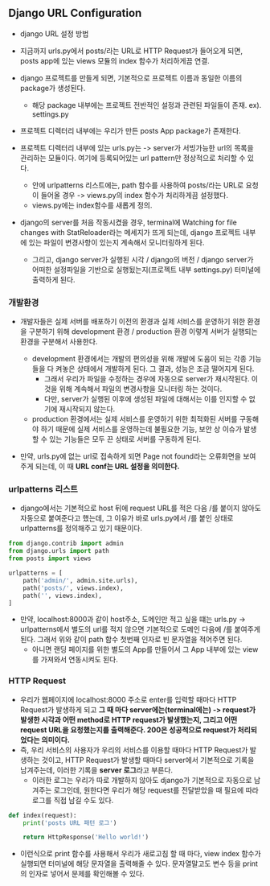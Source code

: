## Django URL Configuration 
- django URL 설정 방법 
- 지금까지 urls.py에서 posts/라는 URL로 HTTP Request가 들어오게 되면, posts app에 있는 views 모듈의 index 함수가 처리하게끔 연결.

- django 프로젝트를 만들게 되면, 기본적으로 프로젝트 이름과 동일한 이름의 package가 생성된다.
  - 해당 package 내부에는 프로젝트 전반적인 설정과 관련된 파일들이 존재. ex). settings.py

- 프로젝트 디렉터리 내부에는 우리가 만든 posts App package가 존재한다.

- 프로젝트 디렉터리 내부에 있는 urls.py는 -> server가 서빙가능한 url의 목록을 관리하는 모듈이다. 여기에 등록되어있는 url pattern만 정상적으로 처리할 수 있다.
  - 안에 urlpatterns 리스트에는, path 함수를 사용하여 posts/라는 URL로 요청이 들어올 경우 -> views.py의 index 함수가 처리하게끔 설정했다.
  - views.py에는 index함수를 새롭게 정의. 

- django의 server를 처음 작동시켰을 경우, terminal에 Watching for file changes with StatReloader라는 메세지가 뜨게 되는데, django 프로젝트 내부에 있는 파일이 변경사항이 있는지 계속해서 모니터링하게 된다.
  - 그리고, django server가 실행된 시각 / django의 버전 / django server가 어떠한 설정파일을 기반으로 실행됬는지(프로젝트 내부 settings.py) 터미널에 출력하게 된다. 
 
 
### 개발환경
- 개발자들은 실제 서버를 배포하기 이전의 환경과 실제 서비스를 운영하기 위한 환경을 구분하기 위해 development 환경 / production 환경 이렇게 서버가 실행되는 환경을 구분해서 사용한다.
  - development 환경에서는 개발의 편의성을 위해 개발에 도움이 되는 각종 기능들을 다 켜놓은 상태에서 개발하게 된다. 그 결과, 성능은 조금 떨어지게 된다.
    - 그래서 우리가 파일을 수정하는 경우에 자동으로 server가 재시작된다. 이것을 위해 계속해서 파일의 변경사항을 모니터링 하는 것이다.
    - 다만, server가 실행된 이후에 생성된 파일에 대해서는 이를 인지할 수 없기에 재시작되지 않는다.
  - production 환경에서는 실제 서비스를 운영하기 위한 최적화된 서버를 구동해야 하기 때문에 실제 서비스를 운영하는데 불필요한 기능, 보안 상 이슈가 발생할 수 있는 기능들은 모두 끈 상태로 서버를 구동하게 된다. 

- 만약, urls.py에 없는 url로 접속하게 되면 Page not found라는 오류화면을 보여주게 되는데, 이 때 **URL conf는 URL 설정을 의미한다.**


### urlpatterns 리스트
- django에서는 기본적으로 host 뒤에 request URL를 적은 다음 /를 붙이지 않아도 자동으로 붙여준다고 했는데, 그 이유가 바로 urls.py에서 /를 붙인 상태로 urlpatterns를 정의해주고 있기 때문이다.
```python
from django.contrib import admin
from django.urls import path
from posts import views

urlpatterns = [
    path('admin/', admin.site.urls),
    path('posts/', views.index),
    path('', views.index),
]
```

- 만약, localhost:8000과 같이 host주소, 도메인만 적고 싶을 떄는 urls.py -> urlpatterns에서 별도의 url를 적지 않으면 기본적으로 도메인 다음에 /를 붙여주게 된다. 그래서 위와 같이 path 함수 첫번째 인자로 빈 문자열을 적어주면 된다.
  - 아니면 랜딩 페이지를 위한 별도의 App를 만들어서 그 App 내부에 있는 view를 가져와서 연동시켜도 된다.


### HTTP Request
- 우리가 웹페이지에 localhost:8000 주소로 enter를 입력할 때마다 HTTP Request가 발생하게 되고 **그 때 마다 server에는(terminal에는) -> request가 발생한 시각과 어떤 method로 HTTP request가 발생했는지, 그리고 어떤 request URL을 요청했는지를 출력해준다. 200은 성공적으로 request가 처리되었다는 의미이다.**
- 즉, 우리 서비스의 사용자가 우리의 서비스를 이용할 때마다 HTTP Request가 발생하는 것이고, HTTP Request가 발생할 때마다 server에서 기본적으로 기록을 남겨주는데, 이러한 기록을 **server 로그**라고 부른다.
  - 이러한 로그는 우리가 따로 개발하지 않아도 django가 기본적으로 자동으로 남겨주는 로그인데, 원한다면 우리가 해당 request를 전달받았을 때 필요에 따라 로그를 직접 남길 수도 있다.

```python
def index(request):
    print('posts URL 패턴 로그')

    return HttpResponse('Hello world!')
```

- 이런식으로 print 함수를 사용해서 우리가 새로고침 할 때 마다, view index 함수가 실행되면 터미널에 해당 문자열을 출력해줄 수 있다. 문자열말고도 변수 등을 print의 인자로 넣어서 문제를 확인해볼 수 있다.
